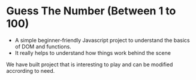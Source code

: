 # Guess The Number (Between 1 to 100)

- A simple beginner-friendly Javascript project to understand the basics of DOM and functions.
- It really helps to understand how things work behind the scene

We have built project that is interesting to play and can be modified accrording to need.
